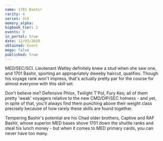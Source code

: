 ```yaml
---
name: 1701 Bashir
rarity: 4
series: ds9
memory_alpha:
bigbook_tier: 3
events: 0
in_portal: true
date: 12/03/2020
obtained: Event
mega: false
published: true
---
```


MED/SEC/SCI. Lieutenant Watley definitely knew a stud when she saw one, and 1701 Bashir, sporting an appropriately dweeby haircut, qualifies. Though his voyage rank won't impress, that's actually pretty par for the course for almost everyone with this skill set. 

Don't believe me? Defensive Phlox, Twilight T'Pol, Fury Kes; all of them pretty 'weak' voyagers relative to the new CMD/DIP/SEC hotness - and yet, in spite of that, you'll always find them punching above their weight class precisely because of how rarely these skills are found together. 

Tempering Bashir's potential are his Chad older brothers, Captive and RAF Bashir, whose superior MED bases shove 1701 down the shuttle ranks and steal his lunch money - but when it comes to MED primary cards, you can never have too many.
